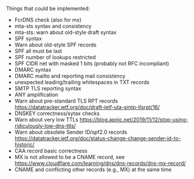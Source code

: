 Things that could be implemented:

* FcrDNS check (also for mx)
* mta-sts syntax and consistency
* mta-sts: warn about old-style draft syntax
* SPF syntax
* Warn about old-style SPF records
* SPF all must be last
* SPF number of lookups restricted
* SPF CIDR net with masked 1 bits (probably not RFC incompliant)
* DMARC syntax
* DMARC mailto and reporting mail consistency
* unexpected leading/trailing whitespaces in TXT records
* SMTP TLS reporting syntax
* ANY amplification
* Warn about pre-standard TLS RPT records https://datatracker.ietf.org/doc/draft-ietf-uta-smtp-tlsrpt/16/
* DNSKEY correctness/sytax checks
* Warn about very low TTLs https://blog.apnic.net/2019/11/12/stop-using-ridiculously-low-dns-ttls/
* Warn about obsolete Sender ID/spf2.0 records https://datatracker.ietf.org/doc/status-change-change-sender-id-to-historic/
* CAA record basic correctness
* MX is not allowed to be a CNAME record, see https://www.cloudflare.com/learning/dns/dns-records/dns-mx-record/
* CNAME and conflicting other records (e.g., MX) at the same time

